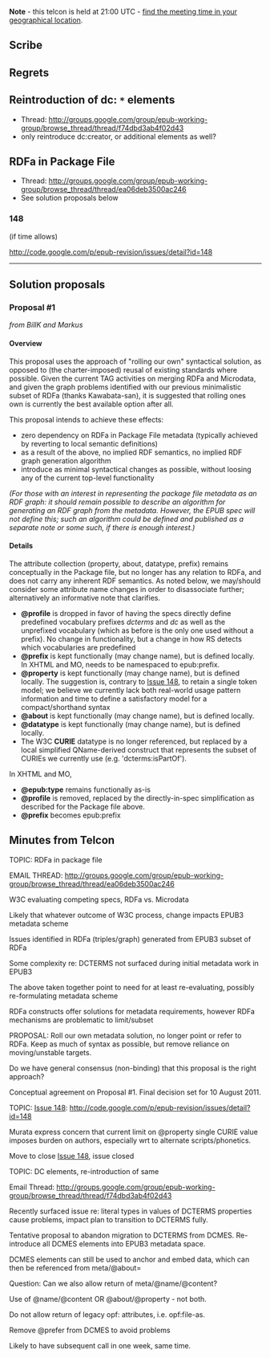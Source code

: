 **Note** - this telcon is held at 21:00 UTC - [find the meeting time in your geographical location](http://www.timeanddate.com/worldclock/fixedtime.html?month=08&day=3&year=2011&hour=21&min=0&sec=0&p1=0).




## Scribe ##

## Regrets ##

## Reintroduction of dc: `*` elements ##
  * Thread: http://groups.google.com/group/epub-working-group/browse_thread/thread/f74dbd3ab4f02d43
  * only reintroduce dc:creator, or additional elements as well?

## RDFa in Package File ##
  * Thread: http://groups.google.com/group/epub-working-group/browse_thread/thread/ea06deb3500ac246
  * See solution proposals below

### 148 ###
(if time allows)

http://code.google.com/p/epub-revision/issues/detail?id=148


---


## Solution proposals ##

### Proposal #1 ###
_from BillK and Markus_


#### Overview ####

This proposal uses the approach of "rolling our own" syntactical solution, as opposed to (the charter-imposed) reusal of existing standards where possible. Given the current TAG activities on merging RDFa and Microdata, and given the graph problems identified with our previous minimalistic subset of RDFa (thanks Kawabata-san), it is suggested that rolling ones own is currently the best available option after all.

This proposal intends to achieve these effects:
  * zero dependency on RDFa in Package File metadata (typically achieved by reverting to local semantic definitions)
  * as a result of the above, no implied RDF semantics, no implied RDF graph generation algorithm
  * introduce as minimal syntactical changes as possible, without loosing any of the current top-level functionality

_(For those with an interest in representing the package file metadata as an RDF graph: it should remain possible to describe an algorithm for generating an RDF graph from the metadata. However, the EPUB spec will not define this; such an algorithm could be defined and published as a separate note or some such, if there is enough interest.)_

#### Details ####
The attribute collection (property, about, datatype, prefix) remains conceptually in the Package file, but no longer has any relation to RDFa, and does not carry any inherent RDF semantics. As noted below, we may/should consider some attribute name changes in order to disassociate further; alternatively an informative note that clarifies.

  * **@profile** is dropped in favor of having the specs directly define predefined vocabulary prefixes _dcterms_ and _dc_ as well as the unprefixed vocabulary (which as before is the only one used without a prefix). No change in functionality, but a change in how RS detects which vocabularies are predefined
  * **@prefix** is kept functionally (may change name), but is defined locally. In XHTML and MO, needs to be namespaced to epub:prefix.
  * **@property** is kept functionally (may change name), but is defined locally. The suggestion is, contrary to [Issue 148](https://code.google.com/p/epub-revision/issues/detail?id=148), to retain a single token model; we believe we currently lack both real-world usage pattern information and time to define a satisfactory model for a compact/shorthand syntax
  * **@about** is kept functionally (may change name), but is defined locally.
  * **@datatype** is kept functionally (may change name), but is defined locally.
  * The W3C **CURIE** datatype is no longer referenced, but replaced by a local simplified QName-derived construct that represents the subset of CURIEs we currently use (e.g. 'dcterms:isPartOf').

In XHTML and MO,
  * **@epub:type** remains functionally as-is
  * **@profile** is removed, replaced by the directly-in-spec simplification as described for the Package file above.
  * **@prefix** becomes epub:prefix

## Minutes from Telcon ##

TOPIC: RDFa in package file

EMAIL THREAD: http://groups.google.com/group/epub-working-group/browse_thread/thread/ea06deb3500ac246

W3C evaluating competing specs, RDFa vs. Microdata

Likely that whatever outcome of W3C process, change impacts EPUB3 metadata scheme

Issues identified in RDFa (triples/graph) generated from EPUB3 subset of RDFa

Some complexity re: DCTERMS not surfaced during initial metadata work in EPUB3

The above taken together point to need for at least re-evaluating, possibly re-formulating metadata scheme

RDFa constructs offer solutions for metadata requirements, however RDFa mechanisms are problematic to limit/subset

PROPOSAL: Roll our own metadata solution, no longer point or refer to RDFa. Keep as much of syntax as possible, but remove reliance on moving/unstable targets.

Do we have general consensus (non-binding) that this proposal is the right approach?

Conceptual agreement on Proposal #1. Final decision set for 10 August 2011.

TOPIC: [Issue 148](https://code.google.com/p/epub-revision/issues/detail?id=148): http://code.google.com/p/epub-revision/issues/detail?id=148

Murata express concern that current limit on @property single CURIE value imposes burden on authors, especially wrt to alternate scripts/phonetics.

Move to close [Issue 148](https://code.google.com/p/epub-revision/issues/detail?id=148), issue closed

TOPIC: DC elements, re-introduction of same

Email Thread: http://groups.google.com/group/epub-working-group/browse_thread/thread/f74dbd3ab4f02d43

Recently surfaced issue re: literal types in values of DCTERMS properties cause problems, impact plan to transition to DCTERMS fully.

Tentative proposal to abandon migration to DCTERMS from DCMES. Re-introduce all DCMES elements into EPUB3 metadata space.

DCMES elements can still be used to anchor and embed data, which can then be referenced from meta/@about=

Question: Can we also allow return of meta/@name/@content?

Use of @name/@content OR @about/@property - not both.

Do not allow return of legacy opf: attributes, i.e. opf:file-as.

Remove @prefer from DCMES to avoid problems

Likely to have subsequent call in one week, same time.